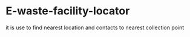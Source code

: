 # E-waste-facility-locator
it is use to find nearest location and contacts to nearest collection point
